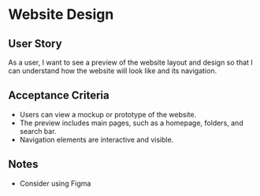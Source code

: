 # Website Design

## **User Story**
As a user,
I want to see a preview of the website layout and design so that I can understand how the website will look like and its navigation. 

## **Acceptance Criteria**
- Users can view a mockup or prototype of the website.
- The preview includes main pages, such as a homepage, folders, and search bar.
- Navigation elements are interactive and visible.

## **Notes**
- Consider using Figma 
